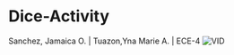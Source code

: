 # Dice-Activity
Sanchez, Jamaica O. | Tuazon,Yna Marie A. | ECE-4
![VID](https://user-images.githubusercontent.com/112816801/188366367-c8a00f07-00f0-4341-932b-34db326293fd.gif)
